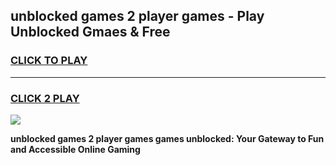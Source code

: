 
## unblocked games 2 player games - Play Unblocked Gmaes & Free
<h3>
<a href="https://news.freeplayer.one?title=unblocked_games_2_player_games&ref=16F">CLICK TO PLAY</a></h3>
<hr>

<h3>
<a href="https://news.freeplayer.one?title=unblocked_games_2_player_games&ref=16F">CLICK 2 PLAY</a>
  
</h3>

<a href="https://news.freeplayer.one?title=unblocked_games_2_player_games&ref=16F/"><img src="https://clearcache.store/games.png"></a>


**unblocked games 2 player games games unblocked: Your Gateway to Fun and Accessible Online Gaming**
